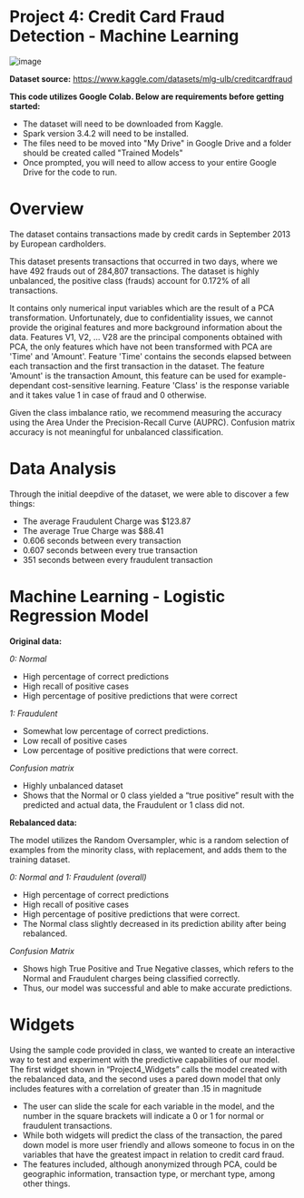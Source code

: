 # Project 4: Credit Card Fraud Detection - Machine Learning

![image](https://github.com/evillarreal11/Project_4/assets/89103450/56f6bd14-cdbd-4b56-9b12-8366c870e9d4)

**Dataset source:** https://www.kaggle.com/datasets/mlg-ulb/creditcardfraud 

**This code utilizes Google Colab. Below are requirements before getting started:**

- The dataset will need to be downloaded from Kaggle.
- Spark version 3.4.2 will need to be installed.
- The files need to be moved into "My Drive" in Google Drive and a folder should be created called "Trained Models"
- Once prompted, you will need to allow access to your entire Google Drive for the code to run.

# Overview

The dataset contains transactions made by credit cards in September 2013 by European cardholders.

This dataset presents transactions that occurred in two days, where we have 492 frauds out of 284,807 transactions. The dataset is highly unbalanced, the positive class (frauds) account for 0.172% of all transactions.

It contains only numerical input variables which are the result of a PCA transformation. Unfortunately, due to confidentiality issues, we cannot provide the original features and more background information about the data. Features V1, V2, … V28 are the principal components obtained with PCA, the only features which have not been transformed with PCA are 'Time' and 'Amount'. Feature 'Time' contains the seconds elapsed between each transaction and the first transaction in the dataset. The feature 'Amount' is the transaction Amount, this feature can be used for example-dependant cost-sensitive learning. Feature 'Class' is the response variable and it takes value 1 in case of fraud and 0 otherwise.

Given the class imbalance ratio, we recommend measuring the accuracy using the Area Under the Precision-Recall Curve (AUPRC). Confusion matrix accuracy is not meaningful for unbalanced classification.

# Data Analysis

Through the initial deepdive of the dataset, we were able to discover a few things:

- The average Fraudulent Charge was $123.87
- The average True Charge was $88.41
- 0.606 seconds between every transaction
- 0.607 seconds between every true transaction
- 351 seconds between every fraudulent transaction


# Machine Learning - Logistic Regression Model

**Original data:**

*0: Normal* 

- High percentage of correct predictions
- High recall of positive cases
- High percentage of positive predictions that were correct

*1: Fraudulent*

- Somewhat low percentage of correct predictions.
- Low recall of positive cases
- Low percentage of positive predictions that were correct.

*Confusion matrix*

- Highly unbalanced dataset
- Shows that the Normal or 0 class yielded a “true positive” result with the predicted and actual data, the Fraudulent or 1 class did not.

**Rebalanced data:**

The model utilizes the Random Oversampler, whic is a random selection of examples from the minority class, with replacement, and adds them to the training dataset.

*0: Normal and 1: Fraudulent (overall)*

- High percentage of correct predictions
- High recall of positive cases
- High percentage of positive predictions that were correct.
- The Normal class slightly decreased in its prediction ability after being rebalanced.

*Confusion Matrix*

- Shows high True Positive and True Negative classes, which refers to the Normal and Fraudulent charges being classified correctly.
- Thus, our model was successful and able to make accurate predictions.

# Widgets
Using the sample code provided in class, we wanted to create an interactive way to test and experiment with the predictive capabilities of our model. The first widget shown in “Project4_Widgets” calls the model created with the rebalanced data, and the second uses a pared down model that only includes features with a correlation of greater than .15 in magnitude
- The user can slide the scale for each variable in the model, and the number in the square brackets will indicate a 0 or 1 for normal or fraudulent transactions. 
- While both widgets will predict the class of the transaction, the pared down model is more user friendly and allows someone to focus in on the variables that have the greatest impact in relation to credit card fraud.
- The features included, although anonymized through PCA, could be geographic information, transaction type, or merchant type, among other things. 
